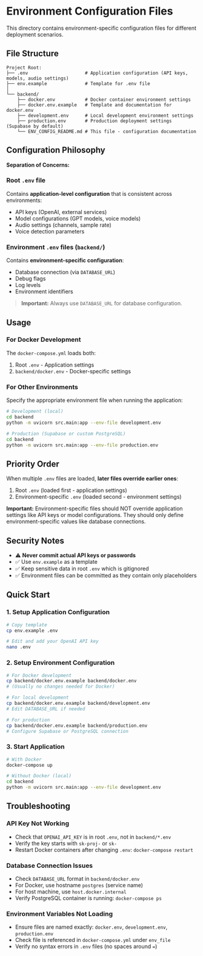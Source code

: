 # Environment Configuration Files

This directory contains environment-specific configuration files for different deployment scenarios.

## File Structure

```
Project Root:
├── .env                     # Application configuration (API keys, models, audio settings)
├── env.example              # Template for .env file
│
└── backend/
    ├── docker.env           # Docker container environment settings
    ├── docker.env.example   # Template and documentation for docker.env
    ├── development.env      # Local development environment settings  
    ├── production.env       # Production deployment settings (Supabase by default)
    └── ENV_CONFIG_README.md # This file - configuration documentation
```

## Configuration Philosophy

**Separation of Concerns:**

### Root `.env` file
Contains **application-level configuration** that is consistent across environments:
- API keys (OpenAI, external services)
- Model configurations (GPT models, voice models)
- Audio settings (channels, sample rate)
- Voice detection parameters

### Environment `.env` files (`backend/`)
Contains **environment-specific configuration**:
- Database connection (via `DATABASE_URL`)
- Debug flags
- Log levels
- Environment identifiers

> **Important:** Always use `DATABASE_URL` for database configuration.

## Usage

### For Docker Development
The `docker-compose.yml` loads both:
1. Root `.env` - Application settings
2. `backend/docker.env` - Docker-specific settings

### For Other Environments
Specify the appropriate environment file when running the application:

```bash
# Development (local)
cd backend
python -m uvicorn src.main:app --env-file development.env

# Production (Supabase or custom PostgreSQL)
cd backend
python -m uvicorn src.main:app --env-file production.env
```

## Priority Order

When multiple `.env` files are loaded, **later files override earlier ones**:
1. Root `.env` (loaded first - application settings)
2. Environment-specific `.env` (loaded second - environment settings)

**Important:** Environment-specific files should NOT override application settings like API keys or model configurations. They should only define environment-specific values like database connections.

## Security Notes

- ⚠️ **Never commit actual API keys or passwords**
- ✅ Use `env.example` as a template
- ✅ Keep sensitive data in root `.env` which is gitignored
- ✅ Environment files can be committed as they contain only placeholders

## Quick Start

### 1. Setup Application Configuration
```bash
# Copy template
cp env.example .env

# Edit and add your OpenAI API key
nano .env
```

### 2. Setup Environment Configuration
```bash
# For Docker development
cp backend/docker.env.example backend/docker.env
# (Usually no changes needed for Docker)

# For local development
cp backend/docker.env.example backend/development.env
# Edit DATABASE_URL if needed

# For production
cp backend/docker.env.example backend/production.env
# Configure Supabase or PostgreSQL connection
```

### 3. Start Application
```bash
# With Docker
docker-compose up

# Without Docker (local)
cd backend
python -m uvicorn src.main:app --env-file development.env
```

## Troubleshooting

### API Key Not Working
- Check that `OPENAI_API_KEY` is in root `.env`, not in `backend/*.env`
- Verify the key starts with `sk-proj-` or `sk-`
- Restart Docker containers after changing `.env`: `docker-compose restart`

### Database Connection Issues
- Check `DATABASE_URL` format in `backend/docker.env`
- For Docker, use hostname `postgres` (service name)
- For host machine, use `host.docker.internal`
- Verify PostgreSQL container is running: `docker-compose ps`

### Environment Variables Not Loading
- Ensure files are named exactly: `docker.env`, `development.env`, `production.env`
- Check file is referenced in `docker-compose.yml` under `env_file`
- Verify no syntax errors in `.env` files (no spaces around `=`)

